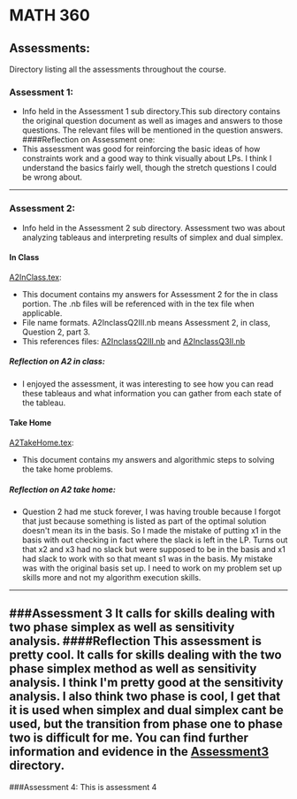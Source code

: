 # MATH 360

## Assessments:
Directory listing all the assessments throughout the course.
### Assessment 1:
* Info held in the Assessment 1 sub directory.This sub directory contains the original question document as well as images and answers to those questions. The relevant files will be mentioned in the question answers.
####Reflection on Assessment one:
* This assessment was good for reinforcing the basic ideas of how constraints work and a good way to think visually about LPs. I think I understand the basics fairly well, though the stretch questions I could be wrong about.
---
### Assessment 2:
* Info held in the Assessment 2 sub directory. Assessment two was about analyzing tableaus and interpreting results of simplex and dual simplex.
#### In Class
[A2InClass.tex](https://github.com/AllisonBolen/LinearAlgebra/blob/bolen/Assesments/Assesment2/A2InClass.tex):    
* This document contains my answers for Assessment 2 for the in class portion. The .nb files will be referenced with in the tex file when applicable.
* File name formats. A2InclassQ2III.nb means Assessment 2, in class, Question 2, part 3.
* This references files: [A2InclassQ2III.nb](https://github.com/AllisonBolen/LinearAlgebra/blob/bolen/Assesments/Assesment2/A2InClassQ2III.nb) and [A2InclassQ3II.nb](https://github.com/AllisonBolen/LinearAlgebra/blob/bolen/Assesments/Assesment2/A2InClassQ3II.nb)
##### Reflection on A2 in class:
* I enjoyed the assessment, it was interesting to see how you can read these tableaus and what information you can gather from each state of the tableau.
#### Take Home
[A2TakeHome.tex](https://github.com/AllisonBolen/LinearAlgebra/blob/bolen/Assesments/Assesment2/A2TakeHome.nb):
* This document contains my answers and algorithmic steps to solving the take home problems.
##### Reflection on A2 take home:
* Question 2 had me stuck forever, I was having trouble because I forgot that just because something is listed as part of the optimal solution doesn't mean its in the basis. So I made the mistake of putting x1 in the basis with out checking in fact where the slack is left in the LP. Turns out that x2 and x3 had no slack but were supposed to be in the basis and x1 had slack to work with so that meant s1 was in the basis. My mistake was with the original basis set up. I need to work on my problem set up skills more and not my algorithm execution skills.
---
###Assessment 3
It calls for skills dealing with two phase simplex as well as sensitivity analysis.
####Reflection
This assessment is pretty cool. It calls for skills dealing with the two phase simplex method as well as sensitivity analysis. I think I'm pretty good at the sensitivity analysis. I also think two phase is cool, I get that it is used when simplex and dual simplex cant be used, but the transition from phase one to phase two is difficult for me. You can find further information and evidence in the [Assessment3](https://github.com/AllisonBolen/LinearAlgebra/tree/bolen/Assessments/Assessment3) directory.
---
###Assessment 4:
This is assessment 4

